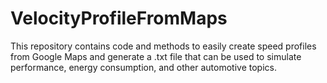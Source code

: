 # VelocityProfileFromMaps
This repository contains code and methods to easily create speed profiles from Google Maps and generate a .txt file that can be used to simulate performance, energy consumption, and other automotive topics.

